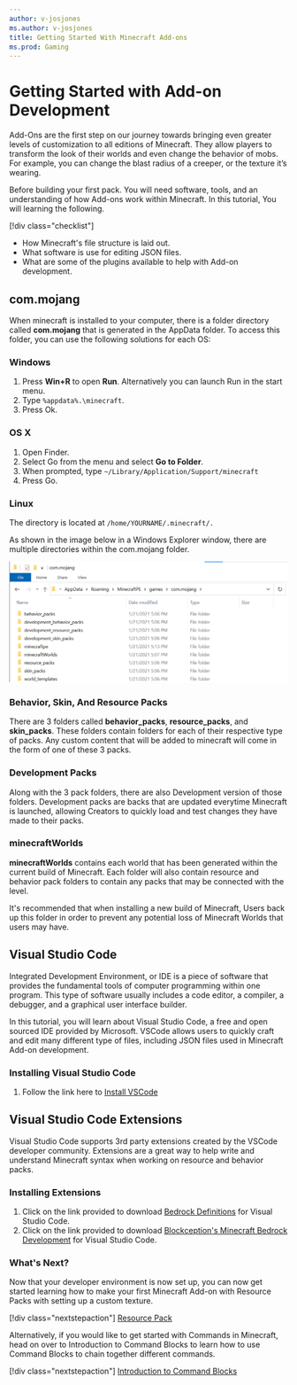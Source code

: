 ```yaml
---
author: v-josjones
ms.author: v-josjones
title: Getting Started With Minecraft Add-ons
ms.prod: Gaming
---
```


# Getting Started with Add-on Development

Add-Ons are the first step on our journey towards bringing even greater levels of customization to all editions of Minecraft. They allow players to transform the look of their worlds and even change the behavior of mobs. For example, you can change the blast radius of a creeper, or the texture it’s wearing.

Before building your first pack. You will need software, tools, and an understanding of how Add-ons work within Minecraft. In this tutorial, You will learning the following.

[!div class="checklist"]
- How Minecraft's file structure is laid out.
- What software is use for editing JSON files.
- What are some of the plugins available to help with Add-on development.

## com.mojang

When minecraft is installed to your computer, there is a folder directory called **com.mojang** that is generated in the AppData folder. To access this folder, you can use the following solutions for each OS:

### Windows

1. Press **Win+R** to open **Run**. Alternatively you can launch Run in the start menu.
1. Type `%appdata%.\minecraft`.
1. Press Ok.

### OS X

1. Open Finder.
1. Select Go from the menu and select **Go to Folder**.
1. When prompted, type `~/Library/Application/Support/minecraft`
1. Press Go.

### Linux

The directory is located at `/home/YOURNAME/.minecraft/.`


As shown in the image below in a Windows Explorer window, there are multiple directories within the com.mojang folder.

![Image of com.mojang on a Windows Explorer environment.](Media/GettingStarted/comMojang.png)



### Behavior, Skin, And Resource Packs

There are 3 folders called **behavior_packs**, **resource_packs**, and **skin_packs**. These folders contain folders for each of their respective type of packs. Any custom content that will be added to minecraft will come in the form of one of these 3 packs.

### Development Packs

Along with the 3 pack folders, there are also Development version of those folders. Development packs are backs that are updated everytime Minecraft is launched, allowing Creators to quickly load and test changes they have made to their packs.

### minecraftWorlds

**minecraftWorlds** contains each world that has been generated within the current build of Minecraft. Each folder will also contain resource and behavior pack folders to contain any packs that may be connected with the level.

It's recommended that when installing a new build of Minecraft, Users back up this folder in order to prevent any potential loss of Minecraft Worlds that users may have.

## Visual Studio Code

Integrated Development Environment, or IDE is a piece of software that provides the fundamental tools of computer programming within one program. This type of software usually includes a code editor, a compiler, a debugger, and a graphical user interface builder.

In this tutorial, you will learn about Visual Studio Code, a free and open sourced IDE provided by Microsoft. VSCode allows users to quickly craft and edit many different type of files, including JSON files used in Minecraft Add-on development.

### Installing Visual Studio Code

1. Follow the link here to [Install VSCode](https://code.visualstudio.com/Download)

## Visual Studio Code Extensions

Visual Studio Code supports 3rd party extensions created by the VSCode developer community. Extensions are a great way to help write and understand Minecraft syntax when working on resource and behavior packs.

### Installing Extensions

1. Click on the link provided to download [Bedrock Definitions](https://marketplace.visualstudio.com/items?itemName=destruc7i0n.vscode-bedrock-definitions) for Visual Studio Code.
1. Click on the link provided to download [Blockception's Minecraft Bedrock Development](https://marketplace.visualstudio.com/items?itemName=BlockceptionLtd.blockceptionvscodeminecraftbedrockdevelopmentextension) for Visual Studio Code.

### What's Next?

Now that your developer environment is now set up, you can now get started learning how to make your first Minecraft Add-on with Resource Packs with setting up a custom texture.

[!div class="nextstepaction"]
[Resource Pack](creator/TestDocs/ResourcePack.md)

Alternatively, if you would like to get started with Commands in Minecraft, head on over to Introduction to Command Blocks to learn how to use Command Blocks to chain together different commands.

[!div class="nextstepaction"]
[Introduction to Command Blocks](creator/TestDocs/CommandBlocks.md)